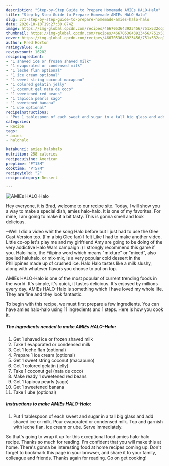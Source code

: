 ```yaml
---
description: "Step-by-Step Guide to Prepare Homemade AMIEs HALO-Halo"
title: "Step-by-Step Guide to Prepare Homemade AMIEs HALO-Halo"
slug: 371-step-by-step-guide-to-prepare-homemade-amies-halo-halo
date: 2020-10-10T19:27:30.874Z
image: https://img-global.cpcdn.com/recipes/4667053643923456/751x532cq70/amies-halo-halo-recipe-main-photo.jpg
thumbnail: https://img-global.cpcdn.com/recipes/4667053643923456/751x532cq70/amies-halo-halo-recipe-main-photo.jpg
cover: https://img-global.cpcdn.com/recipes/4667053643923456/751x532cq70/amies-halo-halo-recipe-main-photo.jpg
author: Fred Horton
ratingvalue: 4.8
reviewcount: 16202
recipeingredient:
- "1 shaved ice or frozen shaved milk"
- "1 evaporated or condensed milk"
- "1 leche flan optional"
- "1 ice cream optional"
- "1 sweet string coconut macapuno"
- "1 colored gelatin jelly"
- "1 coconut gel nata de coco"
- "1 sweetened red beans"
- "1 tapioca pearls sago"
- "1 sweetened banana"
- "1 ube optional"
recipeinstructions:
- "Put 1 tablespoon of each sweet and sugar in a tall big glass and add shaved ice or milk.  Pour evaporated or condensed milk.  Top and garnish with leche flan, ice cream or ube.  Serve immediately."
categories:
- Recipe
tags:
- amies
- halohalo

katakunci: amies halohalo 
nutrition: 258 calories
recipecuisine: American
preptime: "PT13M"
cooktime: "PT57M"
recipeyield: "2"
recipecategory: Dessert

---
```



![AMIEs HALO-Halo](https://img-global.cpcdn.com/recipes/4667053643923456/751x532cq70/amies-halo-halo-recipe-main-photo.jpg)

Hey everyone, it is Brad, welcome to our recipe site. Today, I will show you a way to make a special dish, amies halo-halo. It is one of my favorites. For mine, I am going to make it a bit tasty. This is gonna smell and look delicious.

~Well I did a video whit the song Halo before but I just had to use the Glee Cast Version too. (I&#39;m a big Glee fan) I felt Like I had to make another video. Little co-op let&#39;s play me and my girlfriend Amy are going to be doing of the very addictive Halo Wars campaign :) I strongly recommend this game if you. Halo-halo, the Filipino word which means &#34;mixture&#34; or &#34;mixed&#34;, also spelled haluhalo, or mix-mix, is a very popular cold dessert in the Philippines made up of crushed ice. Halo Halo tastes like a milk slushy, along with whatever flavors you choose to put on top.

AMIEs HALO-Halo is one of the most popular of current trending foods in the world. It's simple, it's quick, it tastes delicious. It's enjoyed by millions every day. AMIEs HALO-Halo is something which I have loved my whole life. They are fine and they look fantastic.


To begin with this recipe, we must first prepare a few ingredients. You can have amies halo-halo using 11 ingredients and 1 steps. Here is how you cook it.

<!--inarticleads1-->

##### The ingredients needed to make AMIEs HALO-Halo:

1. Get 1 shaved ice or frozen shaved milk
1. Take 1 evaporated or condensed milk
1. Get 1 leche flan (optional)
1. Prepare 1 ice cream (optional)
1. Get 1 sweet string coconut (macapuno)
1. Get 1 colored gelatin (jelly)
1. Take 1 coconut gel (nata de coco)
1. Make ready 1 sweetened red beans
1. Get 1 tapioca pearls (sago)
1. Get 1 sweetened banana
1. Take 1 ube (optional)




<!--inarticleads2-->

##### Instructions to make AMIEs HALO-Halo:

1. Put 1 tablespoon of each sweet and sugar in a tall big glass and add shaved ice or milk.  Pour evaporated or condensed milk.  Top and garnish with leche flan, ice cream or ube.  Serve immediately.




So that's going to wrap it up for this exceptional food amies halo-halo recipe. Thanks so much for reading. I'm confident that you will make this at home. There's gonna be interesting food at home recipes coming up. Don't forget to bookmark this page in your browser, and share it to your family, colleague and friends. Thanks again for reading. Go on get cooking!
